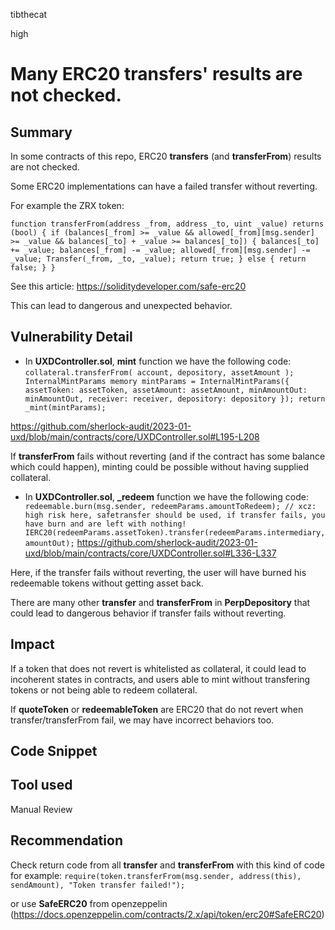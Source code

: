 tibthecat

high

# Many ERC20 transfers' results are not checked.

## Summary
In some contracts of this repo, ERC20 **transfers** (and **transferFrom**) results are not checked. 

Some ERC20 implementations can have a failed transfer without reverting. 

For example the ZRX token:

`function transferFrom(address _from, address _to, uint _value) returns (bool) {
        if (balances[_from] >= _value && allowed[_from][msg.sender] >= _value && balances[_to] + _value >= balances[_to]) {
            balances[_to] += _value;
            balances[_from] -= _value;
            allowed[_from][msg.sender] -= _value;
            Transfer(_from, _to, _value);
            return true;
        } else { return false; }
}`

See this article: https://soliditydeveloper.com/safe-erc20


This can lead to dangerous and unexpected behavior.

## Vulnerability Detail

- In **UXDController.sol**, **mint** function we have the following code:
`collateral.transferFrom(
            account,
            depository,
            assetAmount
        );
        InternalMintParams memory mintParams = InternalMintParams({
            assetToken: assetToken,
            assetAmount: assetAmount,
            minAmountOut: minAmountOut,
            receiver: receiver,
            depository: depository
        });
        return _mint(mintParams);`

https://github.com/sherlock-audit/2023-01-uxd/blob/main/contracts/core/UXDController.sol#L195-L208

If **transferFrom** fails without reverting (and if the contract has some balance which could happen), minting could be possible without having supplied collateral.

-  In **UXDController.sol**, **_redeem** function we have the following code:
`   redeemable.burn(msg.sender, redeemParams.amountToRedeem);
        // xcz: high risk here, safetransfer should be used, if transfer fails, you have burn and are left with nothing!
        IERC20(redeemParams.assetToken).transfer(redeemParams.intermediary, amountOut);
 `
https://github.com/sherlock-audit/2023-01-uxd/blob/main/contracts/core/UXDController.sol#L336-L337

Here, if the transfer fails without reverting, the user will have burned his redeemable tokens without getting asset back.

There are many other **transfer** and **transferFrom** in **PerpDepository** that could lead to dangerous behavior if transfer fails without reverting.


## Impact
If a token that does not revert is whitelisted as collateral, it could lead to incoherent states in contracts, and users able to mint without transfering tokens or not being able to redeem collateral.

If **quoteToken** or **redeemableToken** are ERC20 that do not revert when transfer/transferFrom fail, we may have incorrect behaviors too.


## Code Snippet

## Tool used

Manual Review

## Recommendation

Check return code from all **transfer** and **transferFrom** with this kind of code for example:
`require(token.transferFrom(msg.sender, address(this), sendAmount), "Token transfer failed!"); `

or use **SafeERC20** from openzeppelin (https://docs.openzeppelin.com/contracts/2.x/api/token/erc20#SafeERC20)
